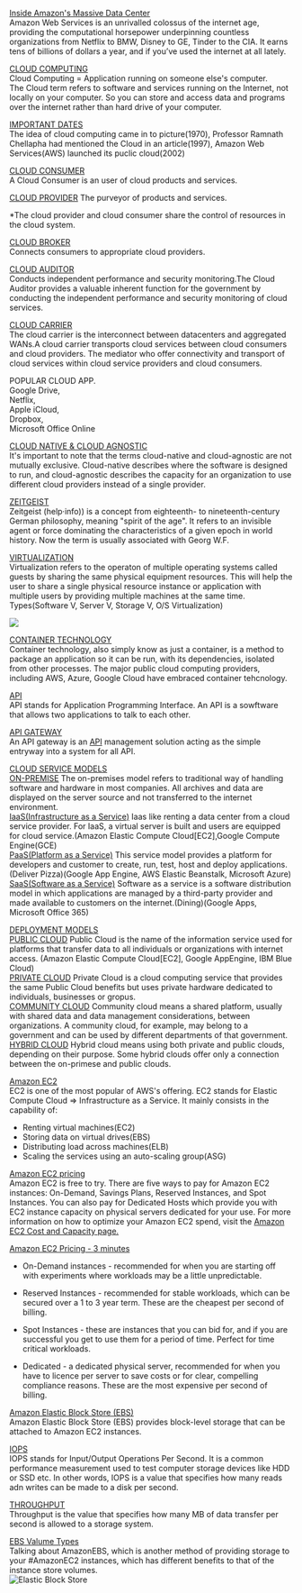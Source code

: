 <a href="https://www.youtube.com/watch?v=q6WlzHLxNKI">Inside Amazon's Massive Data Center</a><br>
Amazon Web Services is an unrivalled colossus of the internet age, providing the computational horsepower underpinning countless organizations from Netflix to BMW, Disney to GE, Tinder to the CIA. It earns tens of billions of dollars a year, and if you’ve used the internet at all lately.<br>

<a href="https://www.youtube.com/watch?v=dH0yz-Osy54">CLOUD COMPUTING </a> <br>
Cloud Computing = Application running on someone else's computer. <br>
The Cloud term refers to software and services running on the Internet, not locally on your computer. So you can store and access data and programs over the internet rather than hard drive of your computer.

<a href="https://www.youtube.com/watch?v=Bkx8Egjm2mw">IMPORTANT DATES</a> <BR>
The idea of cloud computing came in to picture(1970), Professor Ramnath Chellapha had mentioned the Cloud in an article(1997), Amazon Web Services(AWS) launched its puclic cloud(2002)

<a href="https://www.youtube.com/watch?v=gC7lnK2FC4A&t=32s">CLOUD CONSUMER</a> <BR>
A Cloud Consumer is an user of cloud products and services.<br>

<a href="https://www.youtube.com/watch?v=gC7lnK2FC4A&t=32s">CLOUD PROVIDER</A> 
The purveyor of products and services.

*The cloud provider and cloud consumer share the control of resources in the cloud system.

<a href="https://www.youtube.com/watch?v=Hj_-gxVRRIM">CLOUD BROKER</a> <BR>
Connects consumers to appropriate cloud providers.

<a href="https://www.youtube.com/watch?v=iq4AAUMVCWg">CLOUD AUDITOR</a> <BR>
Conducts independent performance and security monitoring.The Cloud Auditor provides a valuable inherent function for the government by conducting the independent performance and security monitoring of cloud services.

<a href="https://www.youtube.com/watch?v=gC7lnK2FC4A&t=32s">CLOUD CARRIER</a> <BR>
The cloud carrier is the interconnect between datacenters and aggregated WANs.A cloud carrier transports cloud services between cloud consumers and cloud providers. The mediator who offer connectivity and transport of cloud services within cloud service providers and cloud consumers.

POPULAR CLOUD APP. <BR>
Google Drive,<br>
Netflix, <br>
Apple iCloud,<br>
Dropbox,<br>
Microsoft Office Online<br>

<a href="https://looker.com/definitions/cloud-agnostic#:~:text=It's%20important%20to%20note%20that,instead%20of%20a%20single%20provider.">CLOUD NATIVE & CLOUD AGNOSTIC</a><BR>
It's important to note that the terms cloud-native and cloud-agnostic are not mutually exclusive. Cloud-native describes where the software is designed to run, and cloud-agnostic describes the capacity for an organization to use different cloud providers instead of a single provider.

<a href="https://en.wikipedia.org/wiki/Zeitgeist#:~:text=Zeitgeist%20(help%C2%B7info)),usually%20associated%20with%20Georg%20W.F.">ZEITGEIST</a> <BR>
Zeitgeist (help·info)) is a concept from eighteenth- to nineteenth-century German philosophy, meaning "spirit of the age". It refers to an invisible agent or force dominating the characteristics of a given epoch in world history. Now the term is usually associated with Georg W.F.

<a href="https://www.youtube.com/watch?v=ISwgVUPH1cs">VIRTUALIZATION</a><BR>
Virtualization refers to the operaton of multiple operating systems called guests by sharing the same physical equipment resources. This will help the user to share a single physical resource instance or application with multiple users by providing multiple machines at the same time.<br>
Types(Software V, Server V, Storage V, O/S Virtualization)<br>

<img src="img/virtualization"> <br>

<a href="https://www.youtube.com/watch?v=0qotVMX-J5s"> CONTAINER TECHNOLOGY</a> <BR>
Container technology, also simply know as just a container, is a method to package an application so it can be run, with its dependencies, isolated from other processes. The major public cloud computing providers, including AWS, Azure, Google Cloud have embraced container tehcnology.

<a href="https://www.youtube.com/watch?v=s7wmiS2mSXY">API</a> <br>
API stands for Application Programming Interface. An API is a sowftware that allows two applications to talk to each other. 

<a href="https://www.youtube.com/watch?v=hYgP0cBORVg"> API GATEWAY</a> <br>
An API gateway is an <a href="https://www.youtube.com/watch?v=8WuVBbXsHzg">API</a> management solution acting as the simple entryway into a system for all API. 

<a href="https://www.youtube.com/watch?v=wB6Lfdo2m1Q&t=428s">CLOUD SERVICE MODELS</a><BR>
<a href="https://www.youtube.com/watch?v=wB6Lfdo2m1Q&t=428s">ON-PREMISE</a> The on-premises model refers to traditional way of handling software and hardware in most companies. All archives and data are displayed on the server source and not transferred to the internet environment.<br>
<a href="https://www.youtube.com/watch?v=wB6Lfdo2m1Q&t=428s">IaaS(Infrastructure as a Service)</a> Iaas like renting a data center from a cloud service provider. For IaaS, a virtual server is built and users are equipped for cloud service.(Amazon Elastic Compute Cloud[EC2],Google Compute Engine(GCE)<br>
<a href="https://www.youtube.com/watch?v=wB6Lfdo2m1Q&t=428s">PaaS(Platform as a Service)</a> This service model provides a platform for developers and customer to create, run, test, host and deploy applications.(Deliver Pizza)(Google App Engine, AWS Elastic Beanstalk, Microsoft Azure)<br>
<a href="https://www.youtube.com/watch?v=wB6Lfdo2m1Q&t=428s">SaaS(Software as a Service)</a> Software as a service is a software distribution model in which applications are managed by a third-party provider and made available to customers on the internet.(Dining)(Google Apps, Microsoft Office 365)

<a href="https://www.youtube.com/watch?v=9KZL0_NuiUU">DEPLOYMENT MODELS</a> <br>
<a href="https://www.youtube.com/watch?v=9KZL0_NuiUU">PUBLIC CLOUD</a> Public Cloud is the name of the information service used for platforms that transfer data to all individuals or organizations with internet access. (Amazon Elastic Compute Cloud[EC2], Google AppEngine, IBM Blue Cloud)<br>
<a href="https://www.youtube.com/watch?v=9KZL0_NuiUU">PRIVATE CLOUD</a> Private Cloud is a cloud computing service that provides the same Public Cloud benefits but uses private hardware dedicated to individuals, businesses or gropus.<br>
<a href="https://www.youtube.com/watch?v=9KZL0_NuiUU">COMMUNITY CLOUD</a> Community cloud means a shared platform, usually with shared data and data management considerations, between organizations. A community cloud, for example, may belong to a government and can be used by different departments of that government. <br>
<a href="https://www.youtube.com/watch?v=9KZL0_NuiUU">HYBRID CLOUD</a> Hybrid cloud means using both private and public clouds, depending on their purpose. Some hybrid clouds offer only a connection between the on-primese and public clouds.

<a href="https://www.youtube.com/watch?v=TsRBftzZsQo&t=2s">Amazon EC2</a><br>
EC2 is one of the most popular of AWS's offering. EC2 stands for Elastic Compute Cloud => Infrastructure as a Service. It mainly consists in the capability of:<br>
* Renting virtual machines(EC2)
* Storing data on virtual drives(EBS)
* Distributing load across machines(ELB)
* Scaling the services using an auto-scaling group(ASG)<br>

<a href="https://aws.amazon.com/ec2/pricing/">Amazon EC2 pricing</a><br>
Amazon EC2 is free to try. There are five ways to pay for Amazon EC2 instances: On-Demand, Savings Plans, Reserved Instances, and Spot Instances. You can also pay for Dedicated Hosts which provide you with EC2 instance capacity on physical servers dedicated for your use. For more information on how to optimize your Amazon EC2 spend, visit the <a href="https://aws.amazon.com/ec2/cost-and-capacity/">Amazon EC2 Cost and Capacity page.</a><br>

<a href="https://www.youtube.com/watch?v=LQANRLrdxvo"> Amazon EC2 Pricing - 3 minutes</a><br>
* On-Demand instances - recommended for when you are starting off with experiments where workloads may be a little unpredictable.

* Reserved Instances - recommended for stable workloads, which can be secured over a 1 to 3 year term.  These are the cheapest per second of billing.

* Spot Instances - these are instances that you can bid for, and if you are successful you get to use them for a period of time.  Perfect for time critical workloads.  

* Dedicated - a dedicated physical server, recommended for when you have to licence per server to save costs or for clear, compelling compliance reasons.  These are the most expensive per second of billing.<br>

<a href="https://www.youtube.com/watch?v=ljYH5lHQdxo&t=2s"> Amazon Elastic Block Store (EBS)</a> <br>
Amazon Elastic Block Store (EBS) provides block-level storage that can be attached to Amazon EC2 instances.

<a href="https://www.youtube.com/watch?v=YD_Lg2lzTYI">IOPS</a><br>
IOPS stands for Input/Output Operations Per Second. It is a common performance measurement used to test computer storage devices like HDD or SSD etc. In other words, IOPS is a value that specifies how many reads adn writes can be made to a disk per second.<br>

<a href="https://www.youtube.com/watch?v=YD_Lg2lzTYI"> THROUGHPUT</a><br>
Throughput is the value that specifies how many MB of data transfer per second is allowed to a storage system.

<a href="https://www.youtube.com/watch?v=_edxeLGnJpg">EBS Valume Types</a><br>
Talking about AmazonEBS, which is another method of providing storage to your #AmazonEC2 instances, which has different benefits to that of the instance store volumes.<br> 
<img src="img/EBS" alt="Elastic Block Store"> <br>